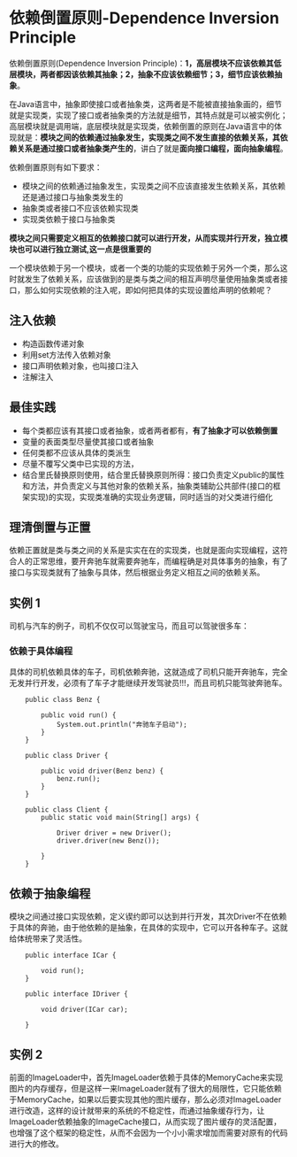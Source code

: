 # 依赖倒置原则-Dependence Inversion Principle

依赖倒置原则(Dependence Inversion Principle)：**1，高层模块不应该依赖其低层模块，两者都因该依赖其抽象；2，抽象不应该依赖细节；3，细节应该依赖抽象**。

在Java语言中，抽象即使接口或者抽象类，这两者是不能被直接抽象画的，细节就是实现类，实现了接口或者抽象类的方法就是细节，其特点就是可以被实例化；高层模块就是调用端，底层模块就是实现类，依赖倒置的原则在Java语言中的体现就是：**模块之间的依赖通过抽象发生，实现类之间不发生直接的依赖关系，其依赖关系是通过接口或者抽象类产生的**，讲白了就是**面向接口编程，面向抽象编程**。

依赖倒置原则有如下要求：

*   模块之间的依赖通过抽象发生，实现类之间不应该直接发生依赖关系，其依赖还是通过接口与抽象类发生的
*   抽象类或者接口不应该依赖实现类
*   实现类依赖于接口与抽象类

**模块之间只需要定义相互的依赖接口就可以进行开发，从而实现并行开发，独立模块也可以进行独立测试,这一点是很重要的**

一个模块依赖于另一个模块，或者一个类的功能的实现依赖于另外一个类，那么这时就发生了依赖关系，应该做到的是类与类之间的相互声明尽量使用抽象类或者接口，那么如何实现依赖的注入呢，即如何把具体的实现设置给声明的依赖呢？

## 注入依赖

*   构造函数传递对象
*   利用set方法传入依赖对象
*   接口声明依赖对象，也叫接口注入
*   注解注入

## 最佳实践

*   每个类都应该有其接口或者抽象，或者两者都有，**有了抽象才可以依赖倒置**
*   变量的表面类型尽量使其接口或者抽象
*   任何类都不应该从具体的类派生
*   尽量不覆写父类中已实现的方法，
*   结合里氏替换原则使用，结合里氏替换原则所得：接口负责定义public的属性和方法，并负责定义与其他对象的依赖关系，抽象类辅助公共部件(接口的框架实现)的实现，实现类准确的实现业务逻辑，同时适当的对父类进行细化

## 理清倒置与正置

依赖正置就是类与类之间的关系是实实在在的实现类，也就是面向实现编程，这符合人的正常思维，要开奔驰车就需要奔驰车，而编程确是对具体事务的抽象，有了接口与实现类就有了抽象与具体，然后根据业务定义相互之间的依赖关系。


## 实例 1

司机与汽车的例子，司机不仅仅可以驾驶宝马，而且可以驾驶很多车：

### 依赖于具体编程

具体的司机依赖具体的车子，司机依赖奔驰，这就造成了司机只能开奔驰车，完全无发并行开发，必须有了车子才能继续开发驾驶员!!!，而且司机只能驾驶奔驰车。

```
    public class Benz {
    
        public void run() {
            System.out.println("奔驰车子启动");
        }
    }
    
    public class Driver {
    
        public void driver(Benz benz) {
            benz.run();
        }
    }
    
    public class Client {
        public static void main(String[] args) {
    
            Driver driver = new Driver();
            driver.driver(new Benz());
    
        }
    }
```

## 依赖于抽象编程

模块之间通过接口实现依赖，定义锲约即可以达到并行开发，其次Driver不在依赖于具体的奔驰，由于他依赖的是抽象，在具体的实现中，它可以开各种车子。这就给体统带来了灵活性。

```
    public interface ICar {
    
        void run();
    }
    
    public interface IDriver {
    
        void driver(ICar car);
    
    }
```

## 实例 2

前面的ImageLoader中，首先ImageLoader依赖于具体的MemoryCache来实现图片的内存缓存，但是这样一来ImageLoader就有了很大的局限性，它只能依赖于MemoryCache，如果以后要实现其他的图片缓存，那么必须对ImageLoader进行改造，这样的设计就带来的系统的不稳定性，而通过抽象缓存行为，让ImageLoader依赖抽象的ImageCache接口，从而实现了图片缓存的灵活配置，也增强了这个框架的稳定性，从而不会因为一个小小需求增加而需要对原有的代码进行大的修改。